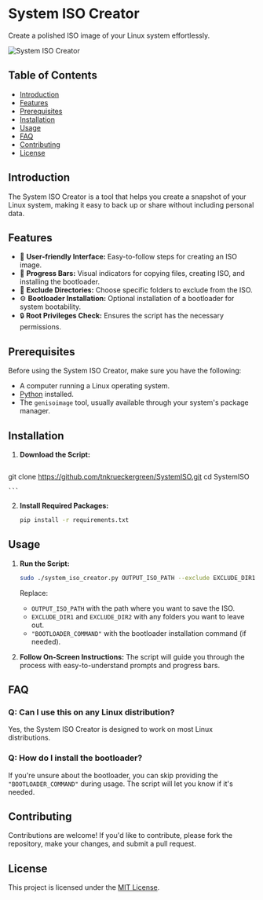 # System ISO Creator

Create a polished ISO image of your Linux system effortlessly.

![System ISO Creator](demo.gif)

## Table of Contents
- [Introduction](#introduction)
- [Features](#features)
- [Prerequisites](#prerequisites)
- [Installation](#installation)
- [Usage](#usage)
- [FAQ](#faq)
- [Contributing](#contributing)
- [License](#license)

## Introduction

The System ISO Creator is a tool that helps you create a snapshot of your Linux system, making it easy to back up or share without including personal data.

## Features

- 🌈 **User-friendly Interface:** Easy-to-follow steps for creating an ISO image.
- 🔄 **Progress Bars:** Visual indicators for copying files, creating ISO, and installing the bootloader.
- 📂 **Exclude Directories:** Choose specific folders to exclude from the ISO.
- ⚙️ **Bootloader Installation:** Optional installation of a bootloader for system bootability.
- 🔒 **Root Privileges Check:** Ensures the script has the necessary permissions.

## Prerequisites

Before using the System ISO Creator, make sure you have the following:

- A computer running a Linux operating system.
- [Python](https://www.python.org/downloads/) installed.
- The `genisoimage` tool, usually available through your system's package manager.

## Installation

1. **Download the Script:**
    ```bash
git clone https://github.com/tnkrueckergreen/SystemISO.git
cd SystemISO

    ```

2. **Install Required Packages:**
    ```bash
    pip install -r requirements.txt
    ```

## Usage

1. **Run the Script:**
    ```bash
    sudo ./system_iso_creator.py OUTPUT_ISO_PATH --exclude EXCLUDE_DIR1 --exclude EXCLUDE_DIR2 --bootloader "BOOTLOADER_COMMAND"
    ```

    Replace:
    - `OUTPUT_ISO_PATH` with the path where you want to save the ISO.
    - `EXCLUDE_DIR1` and `EXCLUDE_DIR2` with any folders you want to leave out.
    - `"BOOTLOADER_COMMAND"` with the bootloader installation command (if needed).

2. **Follow On-Screen Instructions:**
    The script will guide you through the process with easy-to-understand prompts and progress bars.

## FAQ

### Q: Can I use this on any Linux distribution?

Yes, the System ISO Creator is designed to work on most Linux distributions.

### Q: How do I install the bootloader?

If you're unsure about the bootloader, you can skip providing the `"BOOTLOADER_COMMAND"` during usage. The script will let you know if it's needed.

## Contributing

Contributions are welcome! If you'd like to contribute, please fork the repository, make your changes, and submit a pull request.

## License

This project is licensed under the [MIT License](LICENSE).

